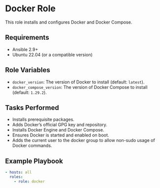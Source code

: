 # Docker Role

This role installs and configures Docker and Docker Compose.

## Requirements

- Ansible 2.9+
- Ubuntu 22.04 (or a compatible version)

## Role Variables

- `docker_version`: The version of Docker to install (default: `latest`).
- `docker_compose_version`: The version of Docker Compose to install (default: `1.29.2`).

## Tasks Performed

- Installs prerequisite packages.
- Adds Docker’s official GPG key and repository.
- Installs Docker Engine and Docker Compose.
- Ensures Docker is started and enabled on boot.
- Adds the current user to the docker group to allow non-sudo usage of Docker commands.

## Example Playbook

```yaml
- hosts: all
  roles:
    - role: docker
